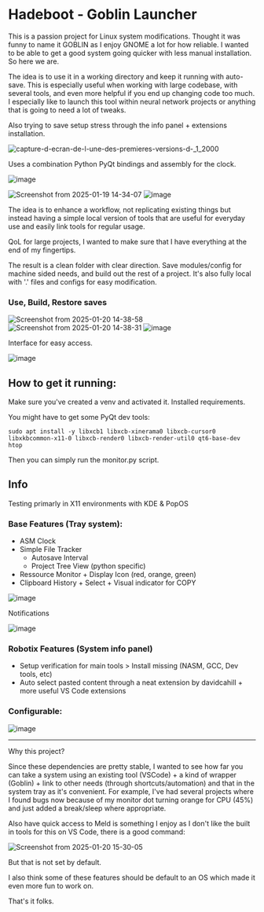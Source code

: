 # Hadeboot - Goblin Launcher

This is a passion project for Linux system modifications. 
Thought it was funny to name it GOBLIN as I enjoy GNOME a lot for how reliable. 
I wanted to be able to get a good system going quicker with less manual installation. So here we are. 

The idea is to use it in a working directory and keep it running with auto-save. 
This is especially useful when working with large codebase, with several tools, and even more helpful if you end up changing code too much. 
I especially like to launch this tool within neural network projects or anything that is going to need a lot of tweaks. 

Also trying to save setup stress through the info panel + extensions installation. 

![capture-d-ecran-de-l-une-des-premieres-versions-d-_1_2000](https://github.com/user-attachments/assets/a6bd4685-b01d-4b15-9c66-e4ec1415ae23)

Uses a combination Python PyQt bindings and assembly for the clock. 

![image](https://github.com/user-attachments/assets/47f76382-4e67-468c-82f7-c5da7a708424)

![Screenshot from 2025-01-19 14-34-07](https://github.com/user-attachments/assets/bd940ca0-9754-4a69-a8df-8b5e987c069c)
![image](https://github.com/user-attachments/assets/be37ca66-1377-4e4c-9e5b-c4cd0b56f9f5)

The idea is to enhance a workflow, not replicating existing things but instead having a simple local version of tools that are useful for everyday use and easily link tools for regular usage. 

QoL for large projects, I wanted to make sure that I have everything at the end of my fingertips. 

The result is a clean folder with clear direction. Save modules/config for machine sided needs, and build out the rest of a project. It's also fully local with '.' files and configs for easy modification.

### Use, Build, Restore saves

![Screenshot from 2025-01-20 14-38-58](https://github.com/user-attachments/assets/5c4f1834-2ea7-4e43-b448-89c68d9daa7f)
![Screenshot from 2025-01-20 14-38-31](https://github.com/user-attachments/assets/617fa20c-9c62-4eb5-9484-cccb4589c0a8)
![image](https://github.com/user-attachments/assets/b1a34e98-5e1e-4ebf-b503-de7df93e65a7)

Interface for easy access. 

![image](https://github.com/user-attachments/assets/b7794569-13f6-452d-807a-dbe7c7ff5421)

How to get it running:
---

Make sure you've created a venv and activated it. 
Installed requirements.

You might have to get some PyQt dev tools:

    sudo apt install -y libxcb1 libxcb-xinerama0 libxcb-cursor0 libxkbcommon-x11-0 libxcb-render0 libxcb-render-util0 qt6-base-dev htop

Then you can simply run the monitor.py script. 

Info
---

Testing primarly in X11 environments with KDE & PopOS

### Base Features (Tray system):

- ASM Clock
- Simple File Tracker
    - Autosave Interval
    - Project Tree View (python specific)  
- Ressource Monitor + Display Icon (red, orange, green)
- Clipboard History + Select + Visual indicator for COPY

![image](https://github.com/user-attachments/assets/4ac86eac-df2f-4b08-a22b-b3743185c2bf)

Notifications

![image](https://github.com/user-attachments/assets/42a2ef2d-9ca6-430f-b883-874d346cb7ae)

### Robotix Features (System info panel)
- Setup verification for main tools > Install missing (NASM, GCC, Dev tools, etc)
- Auto select pasted content through a neat extension by davidcahill + more useful VS Code extensions

### Configurable:

![image](https://github.com/user-attachments/assets/6e77d8ff-5989-4bb8-a186-d89e5c95a901)


---
Why this project? 

Since these dependencies are pretty stable, I wanted to see how far you can take a system using an existing tool (VSCode) + a kind of wrapper (Goblin) + link to other needs (through shortcuts/automation) and that in the system tray as it's convenient. For example, I've had several projects where I found bugs now because of my monitor dot turning orange for CPU (45%) and just added a break/sleep where appropriate. 

Also have quick access to Meld is something I enjoy as I don't like the built in tools for this on VS Code, there is a good command:

![Screenshot from 2025-01-20 15-30-05](https://github.com/user-attachments/assets/9da3c6ad-ed15-4aa1-8f29-36b0fb141a82)

But that is not set by default.

I also think some of these features should be default to an OS which made it even more fun to work on. 

That's it folks. 

